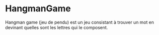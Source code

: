 # HangmanGame
Hangman game (jeu de pendu) est un jeu consistant à trouver un mot en devinant quelles sont les lettres qui le composent. 
